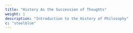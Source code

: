 ```yaml
---
title: "History As the Succession of Thoughts"
weight: 1
description: "Introduction to the History of Philosophy"
c: "steelblue"
---
```


